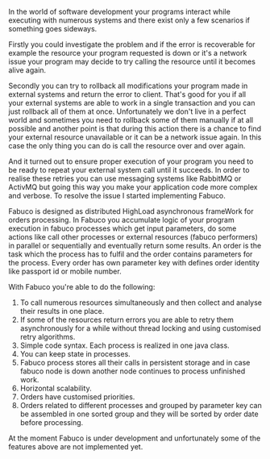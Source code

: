 In the world of software development your programs interact while executing with numerous systems and 
there exist only a few scenarios if something goes sideways.

Firstly you could investigate the problem and if the error is recoverable for example the resource 
your program requested is down or it's a network issue your program may decide to try calling the 
resource until it becomes alive again.

Secondly you can try to rollback all modifications your program made in external systems and return 
the error to client. That's good for you if all your external systems are able to work in a single 
transaction and you can just rollback all of them at once. Unfortunately we don't live in a perfect 
world and sometimes you need to rollback some of them manually if at all possible and another point 
is that during this action there is a chance to find your external resource unavailable or it can be 
a network issue again. In this case the only thing you can do is call the resource over and over again.

And it turned out to ensure proper execution of your program you need to be ready to repeat your 
external system call until it succeeds. In order to realise these retries you can use messaging 
systems like RabbitMQ or ActivMQ but going this way you make your application code more complex and 
verbose. To resolve the issue I started implementing Fabuco. 

Fabuco is designed as distributed HighLoad asynchronous frameWork for orders processing. In Fabuco 
you accumulate logic of your program execution in fabuco processes which get input parameters, do 
some actions like call other processes or external resources (fabuco performers) in parallel or 
sequentially and eventually return some results. An order is the task which the process has to fulfil 
and the order contains parameters for the process. Every order has own parameter key with defines order 
identity like passport id or mobile number.  

With Fabuco you're able to do the following:

1. To call numerous resources simultaneously and then collect and analyse their results in one place.
2. If some of the resources return errors you are able to retry them asynchronously for a while 
   without thread locking and using customised retry algorithms.
3. Simple code syntax. Each process is realized in one java class.
4. You can keep state in processes.
5. Fabuco process stores all their calls in persistent storage and in case fabuco node is down 
   another node continues to process unfinished work.
6. Horizontal scalability.
7. Orders have customised priorities.
8. Orders related to different processes and grouped by parameter key can be assembled in one 
   sorted group and they will be sorted by order date before processing.
   
At the moment Fabuco is under development and unfortunately some of the features above are not 
implemented yet.     
